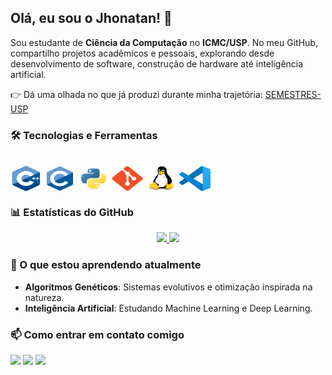 ## Olá, eu sou o Jhonatan! 👋 

Sou estudante de **Ciência da Computação** no **ICMC/USP**. No meu GitHub, compartilho projetos acadêmicos e pessoais, explorando desde desenvolvimento de software, construção de hardware até inteligência artificial.
  
👉 Dá uma olhada no que já produzi durante minha trajetória: [SEMESTRES-USP](https://github.com/JhonatanBarboza/SEMESTRES-USP/tree/main)

### 🛠️ Tecnologias e Ferramentas

<div style="display: inline_block"><br>
  <img align="center" alt="C++" height="40" width="50" src="https://raw.githubusercontent.com/devicons/devicon/master/icons/cplusplus/cplusplus-original.svg">
  <img align="center" alt="C" height="40" width="50" src="https://raw.githubusercontent.com/devicons/devicon/master/icons/c/c-original.svg">
  <img align="center" alt="Python" height="40" width="50" src="https://raw.githubusercontent.com/devicons/devicon/master/icons/python/python-original.svg">
  <img align="center" alt="Git" height="40" width="50" src="https://raw.githubusercontent.com/devicons/devicon/master/icons/git/git-original.svg">
  <img align="center" alt="Linux" height="40" width="50" src="https://raw.githubusercontent.com/devicons/devicon/master/icons/linux/linux-original.svg">
  <img align="center" alt="VS Code" height="40" width="50" src="https://raw.githubusercontent.com/devicons/devicon/master/icons/vscode/vscode-original.svg">
</div>


### 📊 Estatísticas do GitHub

<div align="center">
  <a href="https://github.com/JhonatanBarboza">
    <img height="180em" src="https://github-readme-stats.vercel.app/api?username=JhonatanBarboza&show_icons=true&theme=dark&include_all_commits=true&count_private=true"/>
    <img height="180em" src="https://github-readme-stats.vercel.app/api/top-langs/?username=JhonatanBarboza&layout=compact&langs_count=7&theme=dark"/>
  </a>
</div>

### 🌱 O que estou aprendendo atualmente

- **Algoritmos Genéticos**: Sistemas evolutivos e otimização inspirada na natureza.
- **Inteligência Artificial**: Estudando Machine Learning e Deep Learning.

### 📫 Como entrar em contato comigo

<div> 
  <a href="https://www.instagram.com/jhonatan_barboza_" target="_blank"><img src="https://img.shields.io/badge/-Instagram-%23E4405F?style=for-the-badge&logo=instagram&logoColor=white" target="_blank"></a>
  <a href="https://www.linkedin.com/in/jhonatan-barboza-12b070201" target="_blank"><img src="https://img.shields.io/badge/-LinkedIn-%230077B5?style=for-the-badge&logo=linkedin&logoColor=white" target="_blank"></a> 
  <a href="mailto:jhonatanbarboza@usp.br" target="_blank"><img src="https://img.shields.io/badge/-Gmail-%23333?style=for-the-badge&logo=gmail&logoColor=white" target="_blank"></a>
</div>


